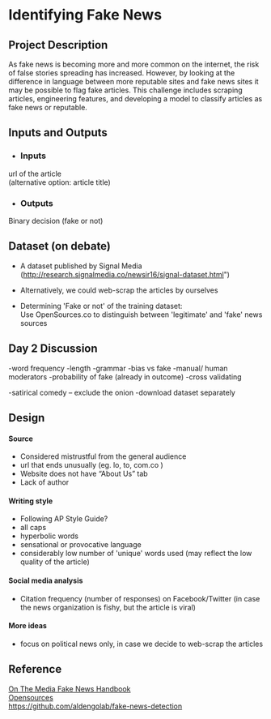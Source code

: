 #  Identifying Fake News

## Project Description

As fake news is becoming more and more common on the internet, the risk of false stories spreading has increased. However, by looking at the difference in language between more reputable sites and fake news sites it may be possible to flag fake articles. This challenge includes scraping articles, engineering features, and developing a model to classify articles as fake news or reputable.



## Inputs and Outputs
* ### Inputs
url of the article <br />
(alternative option: article title)

* ### Outputs
Binary decision (fake or not)



## Dataset (on debate)

* A dataset published by Signal Media
(http://research.signalmedia.co/newsir16/signal-dataset.html")

* Alternatively, we could web-scrap the articles by ourselves

* Determining 'Fake or not' of the training dataset: <br />
Use OpenSources.co to distinguish between 'legitimate' and 'fake' news sources

## Day 2 Discussion ##

-word frequency
-length
-grammar
-bias vs fake
-manual/ human moderators
-probability of fake (already in outcome)
-cross validating

-satirical comedy – exclude the onion 
-download dataset separately

## Design
#### Source
* Considered mistrustful from the general audience
* url that ends unusually (eg. lo, to, com.co )
* Website does not have “About Us” tab
* Lack of author


#### Writing style
* Following AP Style Guide?
* all caps
* hyperbolic words
* sensational or provocative language
* considerably low number of 'unique' words used (may reflect the low quality of the article)

#### Social media analysis
* Citation frequency (number of responses) on Facebook/Twitter (in case the news organization is fishy, but the article is viral)

#### More ideas
* focus on political news only, in case we decide to web-scrap the articles


## Reference
[On The Media Fake News Handbook]("http://www.wnyc.org/story/breaking-news-consumer-handbook-fake-news-edition/") <br />
[Opensources]("http://www.opensources.co/") <br />
https://github.com/aldengolab/fake-news-detection
